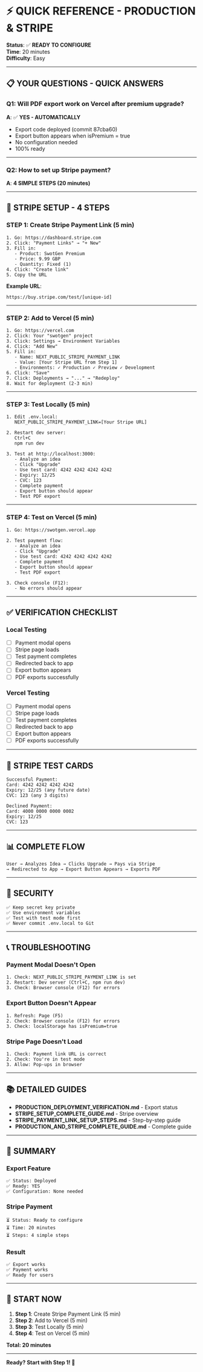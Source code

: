 # ⚡ QUICK REFERENCE - PRODUCTION & STRIPE

**Status**: ✅ **READY TO CONFIGURE**  
**Time**: 20 minutes  
**Difficulty**: Easy

---

## 📋 YOUR QUESTIONS - QUICK ANSWERS

### Q1: Will PDF export work on Vercel after premium upgrade?

**A**: ✅ **YES - AUTOMATICALLY**

- Export code deployed (commit 87cba60)
- Export button appears when isPremium = true
- No configuration needed
- 100% ready

---

### Q2: How to set up Stripe payment?

**A**: **4 SIMPLE STEPS (20 minutes)**

---

## 🚀 STRIPE SETUP - 4 STEPS

### STEP 1: Create Stripe Payment Link (5 min)

```
1. Go: https://dashboard.stripe.com
2. Click: "Payment Links" → "+ New"
3. Fill in:
   - Product: SwotGen Premium
   - Price: 9.99 GBP
   - Quantity: Fixed (1)
4. Click: "Create link"
5. Copy the URL
```

**Example URL**:
```
https://buy.stripe.com/test/[unique-id]
```

---

### STEP 2: Add to Vercel (5 min)

```
1. Go: https://vercel.com
2. Click: Your "swotgen" project
3. Click: Settings → Environment Variables
4. Click: "Add New"
5. Fill in:
   - Name: NEXT_PUBLIC_STRIPE_PAYMENT_LINK
   - Value: [Your Stripe URL from Step 1]
   - Environments: ✓ Production ✓ Preview ✓ Development
6. Click: "Save"
7. Click: Deployments → "..." → "Redeploy"
8. Wait for deployment (2-3 min)
```

---

### STEP 3: Test Locally (5 min)

```
1. Edit .env.local:
   NEXT_PUBLIC_STRIPE_PAYMENT_LINK=[Your Stripe URL]

2. Restart dev server:
   Ctrl+C
   npm run dev

3. Test at http://localhost:3000:
   - Analyze an idea
   - Click "Upgrade"
   - Use test card: 4242 4242 4242 4242
   - Expiry: 12/25
   - CVC: 123
   - Complete payment
   - Export button should appear
   - Test PDF export
```

---

### STEP 4: Test on Vercel (5 min)

```
1. Go: https://swotgen.vercel.app

2. Test payment flow:
   - Analyze an idea
   - Click "Upgrade"
   - Use test card: 4242 4242 4242 4242
   - Complete payment
   - Export button should appear
   - Test PDF export

3. Check console (F12):
   - No errors should appear
```

---

## ✅ VERIFICATION CHECKLIST

### Local Testing
- [ ] Payment modal opens
- [ ] Stripe page loads
- [ ] Test payment completes
- [ ] Redirected back to app
- [ ] Export button appears
- [ ] PDF exports successfully

### Vercel Testing
- [ ] Payment modal opens
- [ ] Stripe page loads
- [ ] Test payment completes
- [ ] Redirected back to app
- [ ] Export button appears
- [ ] PDF exports successfully

---

## 🎯 STRIPE TEST CARDS

```
Successful Payment:
Card: 4242 4242 4242 4242
Expiry: 12/25 (any future date)
CVC: 123 (any 3 digits)

Declined Payment:
Card: 4000 0000 0000 0002
Expiry: 12/25
CVC: 123
```

---

## 📊 COMPLETE FLOW

```
User → Analyzes Idea → Clicks Upgrade → Pays via Stripe
→ Redirected to App → Export Button Appears → Exports PDF
```

---

## 🔐 SECURITY

```
✅ Keep secret key private
✅ Use environment variables
✅ Test with test mode first
✅ Never commit .env.local to Git
```

---

## 📞 TROUBLESHOOTING

### Payment Modal Doesn't Open
```
1. Check: NEXT_PUBLIC_STRIPE_PAYMENT_LINK is set
2. Restart: Dev server (Ctrl+C, npm run dev)
3. Check: Browser console (F12) for errors
```

### Export Button Doesn't Appear
```
1. Refresh: Page (F5)
2. Check: Browser console (F12) for errors
3. Check: localStorage has isPremium=true
```

### Stripe Page Doesn't Load
```
1. Check: Payment link URL is correct
2. Check: You're in test mode
3. Allow: Pop-ups in browser
```

---

## 📚 DETAILED GUIDES

- **PRODUCTION_DEPLOYMENT_VERIFICATION.md** - Export status
- **STRIPE_SETUP_COMPLETE_GUIDE.md** - Stripe overview
- **STRIPE_PAYMENT_LINK_SETUP_STEPS.md** - Step-by-step guide
- **PRODUCTION_AND_STRIPE_COMPLETE_GUIDE.md** - Complete guide

---

## 🎉 SUMMARY

### Export Feature
```
✅ Status: Deployed
✅ Ready: YES
✅ Configuration: None needed
```

### Stripe Payment
```
⏳ Status: Ready to configure
⏳ Time: 20 minutes
⏳ Steps: 4 simple steps
```

### Result
```
✅ Export works
✅ Payment works
✅ Ready for users
```

---

## 🚀 START NOW

1. **Step 1**: Create Stripe Payment Link (5 min)
2. **Step 2**: Add to Vercel (5 min)
3. **Step 3**: Test Locally (5 min)
4. **Step 4**: Test on Vercel (5 min)

**Total: 20 minutes**

---

**Ready? Start with Step 1! 🚀**

